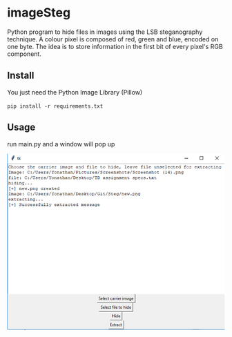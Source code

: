 # imageSteg

Python program to hide files in images using the LSB steganography technique. A colour pixel is composed of red, green and blue, encoded on one byte. The idea is to store information in the first bit of every pixel's RGB component. 

## Install
You just need the Python Image Library (Pillow) 

`pip install -r requirements.txt`

## Usage
run main.py and a window will pop up

![interface](step.PNG)
